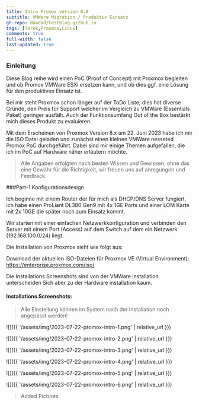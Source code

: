 ```yaml
---
title: Intro Promox version 8.0
subtitle: VMWare Migration / Produktiv Einsatz
gh-repo: dawdad/testblog.github.io
tags: [Tarek,Proxmox,Linux]
comments: true
full-width: false
last-updated: true
---
```



### Einleitung 

Diese Blog reihe wird einen PoC (Proof of Concept) mit Proxmox begleiten und ob Promox VMWare ESXi ersetzen kann, und ob dies ggf. eine Lösung für den produktiven Einsatz ist. 

Bei mir steht Proxmox schon länger auf der ToDo Liste, dies hat diverse Gründe, den Preis für Support welcher im Vergleich zu VMWare (Essentials Paket) geringer ausfällt. Auch der Funktionsumfang Out of the Box bestärkt mich dieses Produkt zu evaluieren. 

Mit dem Erscheinen von Proxmox Version 8.x am 22. Juni 2023 habe ich mir die ISO Datei geladen und zunächst einen kleinen VMWare nesseted Promox PoC durchgeführt. Dabei sind mir einige Themen aufgefallen, die ich im PoC auf Hardware näher erläutern möchte. 

> Alle Angaben erfolgten nach besten Wissen und Gewissen, ohne das eine Gewähr für die Richtigkeit, wir freuen uns auf anregungen und Feedback. 


###Part-1 Konfigurationsdesign

Ich beginne mit einem Router der für mich als DHCP/DNS Server fungiert, ich habe einen ProLiant DL380 Gen9 mit 4x 1GE Ports und einer LOM Karte mit 2x 10GE die später noch zum Einsatz kommt. 

Wir starten mit einer einfachen Netzwerkkonfiguration und verbinden den Server mit einem Port (Access) auf dem Switch auf dem ein Netzwerk (192.168.100.0/24) liegt.

Die Installation von Proxmox sieht wie folgt aus: 

Download der aktuellen ISO-Dateien für Proxmox VE (Virtual Environment): https://enterprise.proxmox.com/iso/

Die Installations Screenshots sind von der VMWare installation unterscheiden Sich aber zu der Hardware installation kaum. 

#### Installations Screenshots:


> Alle Einstellung können im System nach der Installation noch angepasst werden!

![]({{ '/assets/img/2023-07-22-promox-intro-1.png' | relative_url }})

![]({{ '/assets/img/2023-07-22-promox-intro-2.png' | relative_url }})

![]({{ '/assets/img/2023-07-22-promox-intro-3.png' | relative_url }})

![]({{ '/assets/img/2023-07-22-promox-intro-4.png' | relative_url }})

![]({{ '/assets/img/2023-07-22-promox-intro-5.png' | relative_url }})

![]({{ '/assets/img/2023-07-22-promox-intro-6.png' | relative_url }})


> Added Pictures